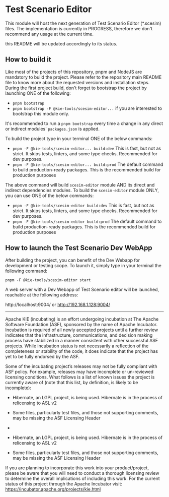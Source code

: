 <!--
   Licensed to the Apache Software Foundation (ASF) under one
   or more contributor license agreements.  See the NOTICE file
   distributed with this work for additional information
   regarding copyright ownership.  The ASF licenses this file
   to you under the Apache License, Version 2.0 (the
   "License"); you may not use this file except in compliance
   with the License.  You may obtain a copy of the License at
     http://www.apache.org/licenses/LICENSE-2.0
   Unless required by applicable law or agreed to in writing,
   software distributed under the License is distributed on an
   "AS IS" BASIS, WITHOUT WARRANTIES OR CONDITIONS OF ANY
   KIND, either express or implied.  See the License for the
   specific language governing permissions and limitations
   under the License.
-->

# Test Scenario Editor

This module will host the next generation of Test Scenario Editor (\*.scesim) files.
The implementation is currently in PROGRESS, therefore we don't recommend any usage at the current time.

this README will be updated accordingly to its status.

## How to build it

Like most of the projects of this repository, pnpm and NodeJS are mandatory to build the project. Please refer to the
repository main README file to know more about the requested versions and installation steps. During the first project build,
don't forget to bootstrap the project by launching ONE of the following:

- `pnpm bootstrap`
- `pnpm bootstrap -F @kie-tools/scesim-editor...` if you are interested to bootstrap this module only.

It's recommended to run a `pnpm bootstrap` every time a change in any direct or indirect modules' `packages.json` is applied.

To build the project type in your terminal ONE of the below commands:

- `pnpm -F @kie-tools/scesim-editor... build:dev` This is fast, but not as strict. It skips tests, linters, and some type checks. Recommended for dev purposes.
- `pnpm -F @kie-tools/scesim-editor... build:prod` The default command to build production-ready packages. This is the recommended build for production purposes

The above command will build `scesim-editor` module AND its direct and indirect dependencies modules.
To build the `scesim-editor` module ONLY, you can use ONE of the below commands:

- `pnpm -F @kie-tools/scesim-editor build:dev` This is fast, but not as strict. It skips tests, linters, and some type checks. Recommended for dev purposes.
- `pnpm -F @kie-tools/scesim-editor build:prod` The default command to build production-ready packages. This is the recommended build for production purposes

## How to launch the Test Scenario Dev WebApp

After building the project, you can benefit of the Dev Webapp for development or testing scope.
To launch it, simply type in your terminal the following command:

`pnpm -F @kie-tools/scesim-editor start`

A web server with a Dev Webapp of Test Scenario editor will be launched, reachable at the following address:

http://localhost:9004/ or http://192.168.1.128:9004/

---

Apache KIE (incubating) is an effort undergoing incubation at The Apache Software
Foundation (ASF), sponsored by the name of Apache Incubator. Incubation is
required of all newly accepted projects until a further review indicates that
the infrastructure, communications, and decision making process have stabilized
in a manner consistent with other successful ASF projects. While incubation
status is not necessarily a reflection of the completeness or stability of the
code, it does indicate that the project has yet to be fully endorsed by the ASF.

Some of the incubating project’s releases may not be fully compliant with ASF
policy. For example, releases may have incomplete or un-reviewed licensing
conditions. What follows is a list of known issues the project is currently
aware of (note that this list, by definition, is likely to be incomplete):

- Hibernate, an LGPL project, is being used. Hibernate is in the process of relicensing to ASL v2
- Some files, particularly test files, and those not supporting comments, may be missing the ASF Licensing Header
-

- Hibernate, an LGPL project, is being used. Hibernate is in the process of
  relicensing to ASL v2
- Some files, particularly test files, and those not supporting comments, may
  be missing the ASF Licensing Header

If you are planning to incorporate this work into your product/project, please
be aware that you will need to conduct a thorough licensing review to determine
the overall implications of including this work. For the current status of this
project through the Apache Incubator visit:
https://incubator.apache.org/projects/kie.html
